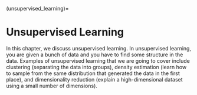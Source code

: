 (unsupervised_learning)=
# Unsupervised Learning

In this chapter, we discuss unsupervised learning. In unsupervised learning, you are given a bunch of data and you have to find some structure in the data. Examples of unsupervised learning that we are going to cover include clustering (separating the data into groups), density estimation (learn how to sample from the same distribution that generated the data in the first place), and dimensionality reduction (explain a high-dimensional dataset using a small number of dimensions).